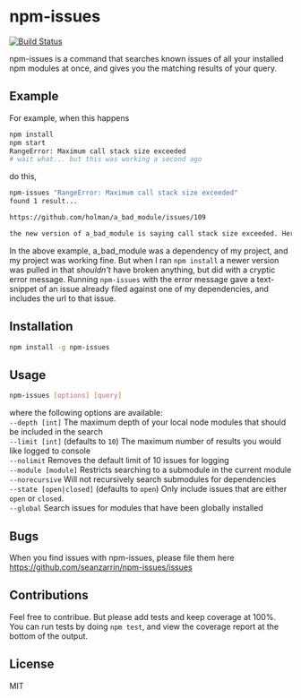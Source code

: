 npm-issues
==============================
[![Build Status](https://travis-ci.org/seanzarrin/npm-issues.svg?branch=master)](https://travis-ci.org/seanzarrin/npm-issues)

npm-issues is a command that searches known issues of all your installed npm modules at once, and gives you the matching results of your query.

## Example

For example, when this happens
```sh
npm install
npm start
RangeError: Maximum call stack size exceeded
# wait what... but this was working a second ago
```

do this,
```sh
npm-issues "RangeError: Maximum call stack size exceeded"
found 1 result...

https://github.com/holman/a_bad_module/issues/109

the new version of a_bad_module is saying call stack size exceeded. Here's how I fixed it.
```

In the above example, a_bad_module was a dependency of my project, and my project was working fine. But when I ran `npm install` a newer version was pulled in that _shouldn't_ have broken anything, but did with a cryptic error message. Running `npm-issues` with the error message gave a text-snippet of an issue already filed against one of my dependencies, and includes the url to that issue.

## Installation
```sh
npm install -g npm-issues
```

## Usage
```sh
npm-issues [options] [query]
```

where the following options are available:  
`--depth [int]`           The maximum depth of your local node modules that should be included in the search  
`--limit [int]`           (defaults to `10`) The maximum number of results you would like logged to console  
`--nolimit`               Removes the default limit of 10 issues for logging  
`--module [module]`       Restricts searching to a submodule in the current module  
`--norecursive`           Will not recursively search submodules for dependencies  
`--state [open|closed]`   (defaults to `open`) Only include issues that are either `open` or `closed`.  
`--global`                Search issues for modules that have been globally installed  

## Bugs
When you find issues with npm-issues, please file them here https://github.com/seanzarrin/npm-issues/issues

## Contributions
Feel free to contribue. But please add tests and keep coverage at 100%. You can run tests by doing `npm test`, and view the coverage report at the bottom of the output.

## License
MIT
